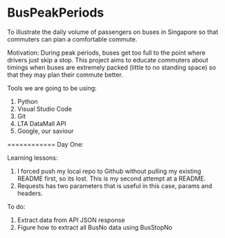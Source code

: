 # BusPeakPeriods
To illustrate the daily volume of passengers on buses in Singapore so that commuters can plan a comfortable commute.

Motivation: During peak periods, buses get too full to the point where drivers just skip a stop. This project aims to educate commuters about timings when buses are extremely packed (little to no standing space) so that they may plan their commute better.

Tools we are going to be using:
1. Python
2. Visual Studio Code
3. Git
4. LTA DataMall API
5. Google, our saviour 



============
Day One:

Learning lessons:
1. I forced push my local repo to Github without pulling my existing README first, so its lost. This is my second attempt at a README.
2. Requests has two parameters that is useful in this case, params and headers.

To do:
1. Extract data from API JSON response
2. Figure how to extract all BusNo data using BusStopNo





